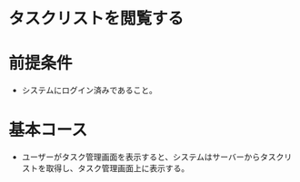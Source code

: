 # タスクリストを閲覧する

# 前提条件

- システムにログイン済みであること。

# 基本コース

- ユーザーがタスク管理画面を表示すると、システムはサーバーからタスクリストを取得し、タスク管理画面上に表示する。
